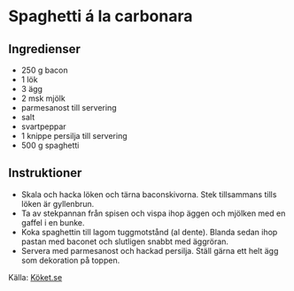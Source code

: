 # Spaghetti á la carbonara

## Ingredienser

* 250 g bacon
* 1  lök
* 3  ägg
* 2 msk mjölk
*   parmesanost till servering
*   salt
*   svartpeppar
* 1 knippe persilja till servering
* 500 g spaghetti

## Instruktioner

* Skala och hacka löken och tärna baconskivorna. Stek tillsammans tills löken är gyllenbrun.
* Ta av stekpannan från spisen och vispa ihop äggen och mjölken med en gaffel i en bunke.
* Koka spaghettin till lagom tuggmotstånd (al dente). Blanda sedan ihop pastan med baconet och slutligen snabbt med äggröran.
* Servera med parmesanost och hackad persilja. Ställ gärna ett helt ägg som dekoration på toppen.

Källa: [Köket.se](https://www.koket.se/koket/alexandra-zazzi/spaghetti-a-la-carbonara/)